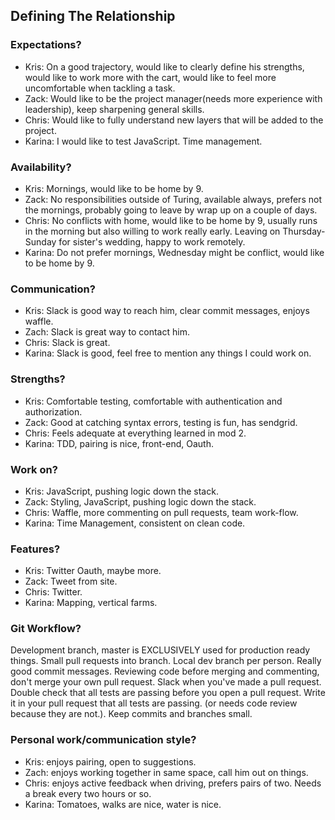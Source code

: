
## Defining The Relationship

### Expectations?
  * Kris: On a good trajectory, would like to clearly define his strengths, would like to work more with the cart, would like to feel more uncomfortable when tackling a task.
  * Zack: Would like to be the project manager(needs more experience with leadership), keep sharpening general skills.
  * Chris: Would like to fully understand new layers that will be added to the project.
  * Karina: I would like to test JavaScript. Time management.

### Availability?
  * Kris: Mornings, would like to be home by 9.
  * Zack: No responsibilities outside of Turing, available always, prefers not the mornings, probably going to leave by wrap up on a couple of days.
  * Chris: No conflicts with home, would like to be home by 9, usually runs in the morning but also willing to work really early. Leaving on Thursday-Sunday for sister's wedding, happy to work remotely.
  * Karina: Do not prefer mornings, Wednesday might be conflict, would like to be home by 9.

### Communication?
  * Kris: Slack is good way to reach him, clear commit messages, enjoys waffle.
  * Zach: Slack is great way to contact him.
  * Chris: Slack is great.
  * Karina: Slack is good, feel free to mention any things I could work on.

### Strengths?
  * Kris: Comfortable testing, comfortable with authentication and authorization.
  * Zack: Good at catching syntax errors, testing is fun, has sendgrid.
  * Chris: Feels adequate at everything learned in mod 2.
  * Karina: TDD, pairing is nice, front-end, Oauth.

### Work on?
  * Kris: JavaScript, pushing logic down the stack.
  * Zack: Styling, JavaScript, pushing logic down the stack.
  * Chris: Waffle, more commenting on pull requests, team work-flow.
  * Karina: Time Management, consistent on clean code.

### Features?
  * Kris: Twitter Oauth, maybe more.
  * Zack: Tweet from site.
  * Chris: Twitter.
  * Karina: Mapping, vertical farms.

### Git Workflow?
  Development branch, master is EXCLUSIVELY used for production ready things. Small pull requests into branch. Local dev branch per person.
  Really good commit messages. Reviewing code before merging and commenting, don't merge your own pull request. Slack when you've made a pull request. Double check that all tests are passing before you open a pull request. Write it in your pull request that all tests are passing. (or needs code review because they are not.). Keep commits and branches small.  

### Personal work/communication style?
  * Kris: enjoys pairing, open to suggestions.
  * Zach: enjoys working together in same space, call him out on things.
  * Chris: enjoys active feedback when driving, prefers pairs of two. Needs a break every two hours or so.
  * Karina: Tomatoes, walks are nice, water is nice.
